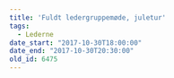```yaml
---
title: 'Fuldt ledergruppemøde, juletur'
tags:
  - Lederne
date_start: "2017-10-30T18:00:00"
date_end: "2017-10-30T20:30:00"
old_id: 6475
---
```

